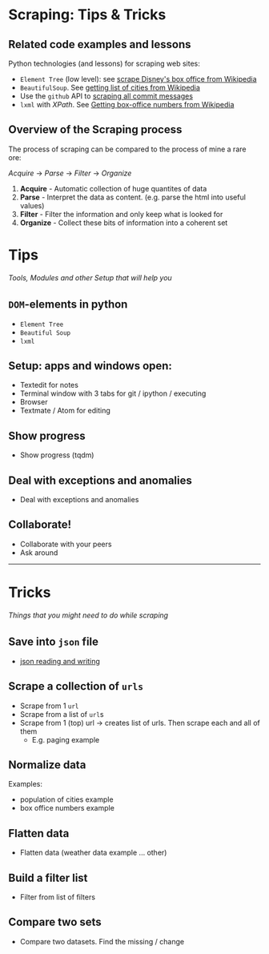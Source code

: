 # Scraping: Tips & Tricks

## Related code examples and lessons

Python technologies (and lessons) for scraping web sites:

- `Element Tree` (low level): see [scrape Disney's box office from Wikipedia](https://github.com/ArtezGDA/python-web-scraper)
- `BeautifulSoup`. See [getting list of cities from Wikipedia](Lesson_09_Scraping_Notes.md)
- Use the `github` API to [scraping all commit messages](Lesson_05_Scraping_Github_API.md)
- `lxml` with *XPath*. See [Getting box-office numbers from Wikipedia](Lesson_07_Scraping_with_Xpath.md)

## Overview of the Scraping process

The process of scraping can be compared to the process of mine a rare ore:

*Acquire* -> *Parse* -> *Filter* -> *Organize*

1. **Acquire** - Automatic collection of huge quantites of data
2. **Parse** - Interpret the data as content. (e.g. parse the html into useful values)
3. **Filter** - Filter the information and only keep what is looked for
4. **Organize** - Collect these bits of information into a coherent set

# Tips

###### Tools, Modules and other Setup that will help you

## `DOM`-elements in python

- `Element Tree`
- `Beautiful Soup`
- `lxml`

## Setup: apps and windows open:

- Textedit for notes
- Terminal window with 3 tabs for git / ipython / executing
- Browser
- Textmate / Atom for editing

## Show progress

- Show progress (tqdm)

## Deal with exceptions and anomalies

- Deal with exceptions and anomalies

## Collaborate!

- Collaborate with your peers
- Ask around

----

# Tricks

###### Things that you might need to do while scraping

## Save into `json` file

- [json reading and writing](https://github.com/ArtezGDA/Course-Material/tree/master/Advanced/json)

## Scrape a collection of `urls`

- Scrape from 1 `url`
- Scrape from a list of `url`s
- Scrape from 1 (top) url -> creates list of urls. Then scrape each and all of them
	- E.g. paging example

## Normalize data

Examples:

- population of cities example
- box office numbers example

## Flatten data

- Flatten data (weather data example ... other)

## Build a filter list

- Filter from list of filters

##  Compare two sets

- Compare two datasets. Find the missing / change

